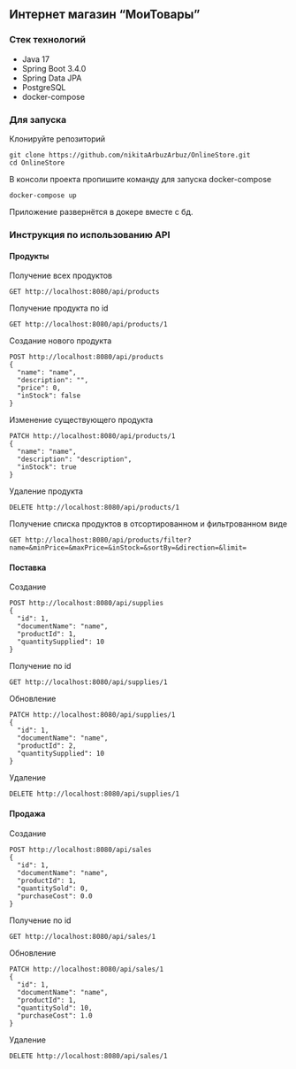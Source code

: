 ## Интернет магазин “МоиТовары”

### Стек технологий
- Java 17
- Spring Boot 3.4.0
- Spring Data JPA
- PostgreSQL
- docker-compose

### Для запуска
Клонируйте репозиторий
```
git clone https://github.com/nikitaArbuzArbuz/OnlineStore.git
cd OnlineStore
```
В консоли проекта пропишите команду для запуска docker-compose
```
docker-compose up
```
Приложение развернётся в докере вместе с бд.

### Инструкция по использованию API
#### Продукты
Получение всех продуктов
```
GET http://localhost:8080/api/products
```
Получение продукта по id
```
GET http://localhost:8080/api/products/1
```
Создание нового продукта
```
POST http://localhost:8080/api/products
{
  "name": "name",
  "description": "",
  "price": 0,
  "inStock": false
}
```
Изменение существующего продукта
```
PATCH http://localhost:8080/api/products/1
{
  "name": "name",
  "description": "description",
  "inStock": true
}
```
Удаление продукта
```
DELETE http://localhost:8080/api/products/1
```
Получение списка продуктов в отсортированном и фильтрованном виде
```
GET http://localhost:8080/api/products/filter?name=&minPrice=&maxPrice=&inStock=&sortBy=&direction=&limit=
```

#### Поставка
Создание
```
POST http://localhost:8080/api/supplies
{
  "id": 1,
  "documentName": "name",
  "productId": 1,
  "quantitySupplied": 10
}
```
Получение по id
```
GET http://localhost:8080/api/supplies/1
```
Обновление
```
PATCH http://localhost:8080/api/supplies/1
{
  "id": 1,
  "documentName": "name",
  "productId": 2,
  "quantitySupplied": 10
}
```
Удаление
```
DELETE http://localhost:8080/api/supplies/1
```

#### Продажа
Создание
```
POST http://localhost:8080/api/sales
{
  "id": 1,
  "documentName": "name",
  "productId": 1,
  "quantitySold": 0,
  "purchaseCost": 0.0
}
```
Получение по id
```
GET http://localhost:8080/api/sales/1
```
Обновление
```
PATCH http://localhost:8080/api/sales/1
{
  "id": 1,
  "documentName": "name",
  "productId": 1,
  "quantitySold": 10,
  "purchaseCost": 1.0
}
```
Удаление
```
DELETE http://localhost:8080/api/sales/1
```